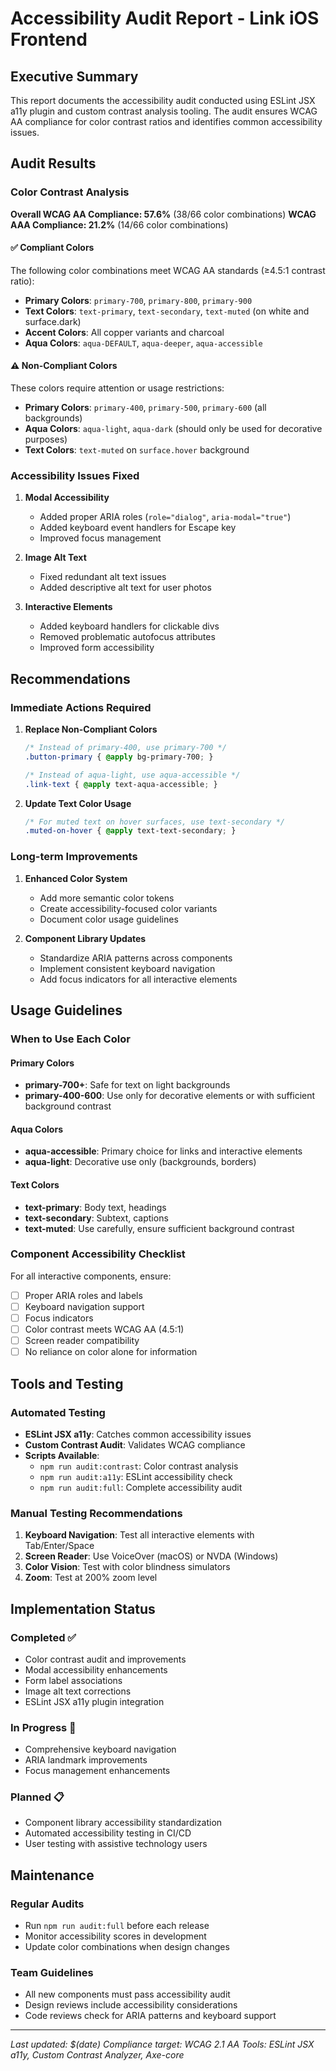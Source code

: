 # Accessibility Audit Report - Link iOS Frontend

## Executive Summary

This report documents the accessibility audit conducted using ESLint JSX a11y plugin and custom contrast analysis tooling. The audit ensures WCAG AA compliance for color contrast ratios and identifies common accessibility issues.

## Audit Results

### Color Contrast Analysis

**Overall WCAG AA Compliance: 57.6%** (38/66 color combinations)
**WCAG AAA Compliance: 21.2%** (14/66 color combinations)

#### ✅ Compliant Colors

The following color combinations meet WCAG AA standards (≥4.5:1 contrast ratio):

- **Primary Colors**: `primary-700`, `primary-800`, `primary-900`
- **Text Colors**: `text-primary`, `text-secondary`, `text-muted` (on white and surface.dark)
- **Accent Colors**: All copper variants and charcoal
- **Aqua Colors**: `aqua-DEFAULT`, `aqua-deeper`, `aqua-accessible`

#### ⚠️ Non-Compliant Colors

These colors require attention or usage restrictions:

- **Primary Colors**: `primary-400`, `primary-500`, `primary-600` (all backgrounds)
- **Aqua Colors**: `aqua-light`, `aqua-dark` (should only be used for decorative purposes)
- **Text Colors**: `text-muted` on `surface.hover` background

### Accessibility Issues Fixed

1. **Modal Accessibility**
   - Added proper ARIA roles (`role="dialog"`, `aria-modal="true"`)
   - Added keyboard event handlers for Escape key
   - Improved focus management

2. **Image Alt Text**
   - Fixed redundant alt text issues
   - Added descriptive alt text for user photos

3. **Interactive Elements**
   - Added keyboard handlers for clickable divs
   - Removed problematic autofocus attributes
   - Improved form accessibility

## Recommendations

### Immediate Actions Required

1. **Replace Non-Compliant Colors**
   ```css
   /* Instead of primary-400, use primary-700 */
   .button-primary { @apply bg-primary-700; }
   
   /* Instead of aqua-light, use aqua-accessible */
   .link-text { @apply text-aqua-accessible; }
   ```

2. **Update Text Color Usage**
   ```css
   /* For muted text on hover surfaces, use text-secondary */
   .muted-on-hover { @apply text-text-secondary; }
   ```

### Long-term Improvements

1. **Enhanced Color System**
   - Add more semantic color tokens
   - Create accessibility-focused color variants
   - Document color usage guidelines

2. **Component Library Updates**
   - Standardize ARIA patterns across components
   - Implement consistent keyboard navigation
   - Add focus indicators for all interactive elements

## Usage Guidelines

### When to Use Each Color

#### Primary Colors
- **primary-700+**: Safe for text on light backgrounds
- **primary-400-600**: Use only for decorative elements or with sufficient background contrast

#### Aqua Colors
- **aqua-accessible**: Primary choice for links and interactive elements
- **aqua-light**: Decorative use only (backgrounds, borders)

#### Text Colors
- **text-primary**: Body text, headings
- **text-secondary**: Subtext, captions
- **text-muted**: Use carefully, ensure sufficient background contrast

### Component Accessibility Checklist

For all interactive components, ensure:

- [ ] Proper ARIA roles and labels
- [ ] Keyboard navigation support
- [ ] Focus indicators
- [ ] Color contrast meets WCAG AA (4.5:1)
- [ ] Screen reader compatibility
- [ ] No reliance on color alone for information

## Tools and Testing

### Automated Testing
- **ESLint JSX a11y**: Catches common accessibility issues
- **Custom Contrast Audit**: Validates WCAG compliance
- **Scripts Available**: 
  - `npm run audit:contrast`: Color contrast analysis
  - `npm run audit:a11y`: ESLint accessibility check
  - `npm run audit:full`: Complete accessibility audit

### Manual Testing Recommendations
1. **Keyboard Navigation**: Test all interactive elements with Tab/Enter/Space
2. **Screen Reader**: Use VoiceOver (macOS) or NVDA (Windows)
3. **Color Vision**: Test with color blindness simulators
4. **Zoom**: Test at 200% zoom level

## Implementation Status

### Completed ✅
- Color contrast audit and improvements
- Modal accessibility enhancements
- Form label associations
- Image alt text corrections
- ESLint JSX a11y plugin integration

### In Progress 🔄
- Comprehensive keyboard navigation
- ARIA landmark improvements
- Focus management enhancements

### Planned 📋
- Component library accessibility standardization
- Automated accessibility testing in CI/CD
- User testing with assistive technology users

## Maintenance

### Regular Audits
- Run `npm run audit:full` before each release
- Monitor accessibility scores in development
- Update color combinations when design changes

### Team Guidelines
- All new components must pass accessibility audit
- Design reviews include accessibility considerations
- Code reviews check for ARIA patterns and keyboard support

---

*Last updated: $(date)*
*Compliance target: WCAG 2.1 AA*
*Tools: ESLint JSX a11y, Custom Contrast Analyzer, Axe-core*
